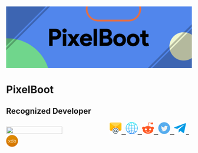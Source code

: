 ![](https://raw.githubusercontent.com/PixelBoot/PixelBoot/master/images/PixelBoot.png)

# PixelBoot

## Recognized Developer

<img src="https://github-readme-stats.vercel.app/api?username=pixelboot&show_icons=true&hide_border=true&count_private=true&include_all_commits=true&theme=dark" height="55%" width="55%;"/>

<a href="https://bootingpixels@gmail.com">
    <img src="https://raw.githubusercontent.com/PixelBoot/PixelBoot/master/images/email.png" />
  &nbsp
</a>  <a href="https://pixelboot.github.io">
    <img src="https://raw.githubusercontent.com/PixelBoot/PixelBoot/master/images/website.png" />
  &nbsp
</a>  <a href="https://www.reddit.com/user/PixelBoot">
    <img src="https://raw.githubusercontent.com/PixelBoot/PixelBoot/master/images/reddit.png" />
  &nbsp
</a>  <a href="https://twitter.com/BootingPixel">
    <img src="https://raw.githubusercontent.com/PixelBoot/PixelBoot/master/images/twitter.png" />
  &nbsp
</a>  <a href="https://t.me/PixelBoot">
    <img src="https://raw.githubusercontent.com/PixelBoot/PixelBoot/master/images/telegram.png" />
  &nbsp
</a>  <a href="https://forum.xda-developers.com/member.php?u=8086838">
    <img src="https://raw.githubusercontent.com/PixelBoot/PixelBoot/master/images/xda.png" />
